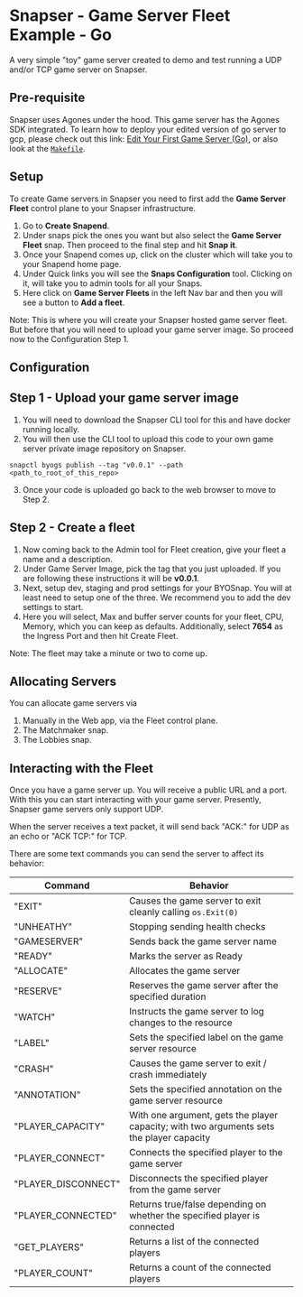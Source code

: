 # Snapser - Game Server Fleet Example - Go

A very simple "toy" game server created to demo and test running a UDP and/or
TCP game server on Snapser.

## Pre-requisite
Snapser uses Agones under the hood. This game server has the Agones SDK integrated. To learn how to deploy your edited version of go server to gcp, please check out this link: [Edit Your First Game Server (Go)](https://agones.dev/site/docs/getting-started/edit-first-gameserver-go/), or also look at the [`Makefile`](./Makefile).

## Setup
To create Game servers in Snapser you need to first add the **Game Server Fleet** control plane to your Snapser infrastructure.
1. Go to **Create Snapend**.
2. Under snaps pick the ones you want but also select the **Game Server Fleet** snap. Then proceed to the final step and hit **Snap it**.
3. Once your Snapend comes up, click on the cluster which will take you to your Snapend home page.
4. Under Quick links you will see the **Snaps Configuration** tool. Clicking on it, will take you to admin tools for all your Snaps.
5. Here click on **Game Server Fleets** in the left Nav bar and then you will see a button to **Add a fleet**.

Note: This is where you will create your Snapser hosted game server fleet. But before that you will need to upload your game server image. So proceed now to the Configuration Step 1.

## Configuration
## Step 1 - Upload your game server image
1. You will need to download the Snapser CLI tool for this and have docker running locally.
2. You will then use the CLI tool to upload this code to your own game server private image repository on Snapser.
```
snapctl byogs publish --tag "v0.0.1" --path <path_to_root_of_this_repo>
```
3. Once your code is uploaded go back to the web browser to move to Step 2.

## Step 2 - Create a fleet
1. Now coming back to the Admin tool for Fleet creation, give your fleet a name and a description.
2. Under Game Server Image, pick the tag that you just uploaded. If you are following these instructions it will be **v0.0.1**.
3. Next, setup dev, staging and prod settings for your BYOSnap. You will
at least need to setup one of the three. We recommend you to add the dev settings to start.
4. Here you will select, Max and buffer server counts for your fleet, CPU, Memory, which you can keep as defaults. Additionally, select **7654** as the Ingress Port and then hit Create Fleet.

Note: The fleet may take a minute or two to come up.

## Allocating Servers
You can allocate game servers via
1. Manually in the Web app, via the Fleet control plane.
2. The Matchmaker snap.
3. The Lobbies snap.

## Interacting with the Fleet

Once you have a game server up. You will receive a public URL and a port. With this you can start interacting with your
game server. Presently, Snapser game servers only support UDP.

When the server receives a text packet, it will send back "ACK:<text content>"
for UDP as an echo or "ACK TCP:<text content>" for TCP.

There are some text commands you can send the server to affect its behavior:

| Command             | Behavior                                                                                 |
| ------------------- | ---------------------------------------------------------------------------------------- |
| "EXIT"              | Causes the game server to exit cleanly calling `os.Exit(0)`                              |
| "UNHEATHY"          | Stopping sending health checks                                                           |
| "GAMESERVER"        | Sends back the game server name                                                          |
| "READY"             | Marks the server as Ready                                                                |
| "ALLOCATE"          | Allocates the game server                                                                |
| "RESERVE"           | Reserves the game server after the specified duration                                    |
| "WATCH"             | Instructs the game server to log changes to the resource                                 |
| "LABEL"             | Sets the specified label on the game server resource                                     |
| "CRASH"             | Causes the game server to exit / crash immediately                                       |
| "ANNOTATION"        | Sets the specified annotation on the game server resource                                |
| "PLAYER_CAPACITY"   | With one argument, gets the player capacity; with two arguments sets the player capacity |
| "PLAYER_CONNECT"    | Connects the specified player to the game server                                         |
| "PLAYER_DISCONNECT" | Disconnects the specified player from the game server                                    |
| "PLAYER_CONNECTED"  | Returns true/false depending on whether the specified player is connected                |
| "GET_PLAYERS"       | Returns a list of the connected players                                                  |
| "PLAYER_COUNT"      | Returns a count of the connected players                                                 |
